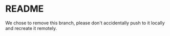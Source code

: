 # README

We chose to remove this branch, please don't accidentally push to it locally and recreate it remotely.
